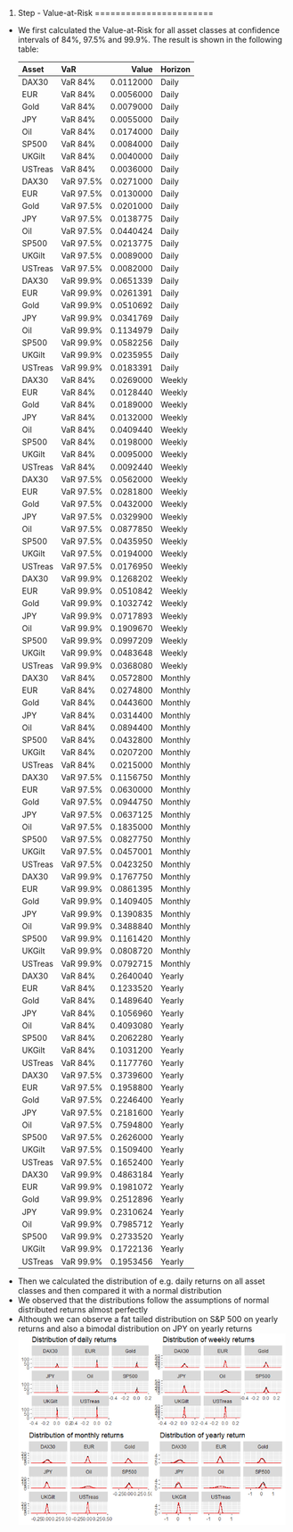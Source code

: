 1. Step - Value-at-Risk
=======================

-   We first calculated the Value-at-Risk for all asset classes at
    confidence intervals of 84%, 97.5% and 99.9%. The result is shown in
    the following table:
    <table class="table" style="margin-left: auto; margin-right: auto;">
    <thead>
    <tr>
    <th style="text-align:left;">
    Asset
    </th>
    <th style="text-align:left;">
    VaR
    </th>
    <th style="text-align:right;">
    Value
    </th>
    <th style="text-align:left;">
    Horizon
    </th>
    </tr>
    </thead>
    <tbody>
    <tr>
    <td style="text-align:left;">
    DAX30
    </td>
    <td style="text-align:left;">
    VaR 84%
    </td>
    <td style="text-align:right;">
    0.0112000
    </td>
    <td style="text-align:left;">
    Daily
    </td>
    </tr>
    <tr>
    <td style="text-align:left;">
    EUR
    </td>
    <td style="text-align:left;">
    VaR 84%
    </td>
    <td style="text-align:right;">
    0.0056000
    </td>
    <td style="text-align:left;">
    Daily
    </td>
    </tr>
    <tr>
    <td style="text-align:left;">
    Gold
    </td>
    <td style="text-align:left;">
    VaR 84%
    </td>
    <td style="text-align:right;">
    0.0079000
    </td>
    <td style="text-align:left;">
    Daily
    </td>
    </tr>
    <tr>
    <td style="text-align:left;">
    JPY
    </td>
    <td style="text-align:left;">
    VaR 84%
    </td>
    <td style="text-align:right;">
    0.0055000
    </td>
    <td style="text-align:left;">
    Daily
    </td>
    </tr>
    <tr>
    <td style="text-align:left;">
    Oil
    </td>
    <td style="text-align:left;">
    VaR 84%
    </td>
    <td style="text-align:right;">
    0.0174000
    </td>
    <td style="text-align:left;">
    Daily
    </td>
    </tr>
    <tr>
    <td style="text-align:left;">
    SP500
    </td>
    <td style="text-align:left;">
    VaR 84%
    </td>
    <td style="text-align:right;">
    0.0084000
    </td>
    <td style="text-align:left;">
    Daily
    </td>
    </tr>
    <tr>
    <td style="text-align:left;">
    UKGilt
    </td>
    <td style="text-align:left;">
    VaR 84%
    </td>
    <td style="text-align:right;">
    0.0040000
    </td>
    <td style="text-align:left;">
    Daily
    </td>
    </tr>
    <tr>
    <td style="text-align:left;">
    USTreas
    </td>
    <td style="text-align:left;">
    VaR 84%
    </td>
    <td style="text-align:right;">
    0.0036000
    </td>
    <td style="text-align:left;">
    Daily
    </td>
    </tr>
    <tr>
    <td style="text-align:left;">
    DAX30
    </td>
    <td style="text-align:left;">
    VaR 97.5%
    </td>
    <td style="text-align:right;">
    0.0271000
    </td>
    <td style="text-align:left;">
    Daily
    </td>
    </tr>
    <tr>
    <td style="text-align:left;">
    EUR
    </td>
    <td style="text-align:left;">
    VaR 97.5%
    </td>
    <td style="text-align:right;">
    0.0130000
    </td>
    <td style="text-align:left;">
    Daily
    </td>
    </tr>
    <tr>
    <td style="text-align:left;">
    Gold
    </td>
    <td style="text-align:left;">
    VaR 97.5%
    </td>
    <td style="text-align:right;">
    0.0201000
    </td>
    <td style="text-align:left;">
    Daily
    </td>
    </tr>
    <tr>
    <td style="text-align:left;">
    JPY
    </td>
    <td style="text-align:left;">
    VaR 97.5%
    </td>
    <td style="text-align:right;">
    0.0138775
    </td>
    <td style="text-align:left;">
    Daily
    </td>
    </tr>
    <tr>
    <td style="text-align:left;">
    Oil
    </td>
    <td style="text-align:left;">
    VaR 97.5%
    </td>
    <td style="text-align:right;">
    0.0440424
    </td>
    <td style="text-align:left;">
    Daily
    </td>
    </tr>
    <tr>
    <td style="text-align:left;">
    SP500
    </td>
    <td style="text-align:left;">
    VaR 97.5%
    </td>
    <td style="text-align:right;">
    0.0213775
    </td>
    <td style="text-align:left;">
    Daily
    </td>
    </tr>
    <tr>
    <td style="text-align:left;">
    UKGilt
    </td>
    <td style="text-align:left;">
    VaR 97.5%
    </td>
    <td style="text-align:right;">
    0.0089000
    </td>
    <td style="text-align:left;">
    Daily
    </td>
    </tr>
    <tr>
    <td style="text-align:left;">
    USTreas
    </td>
    <td style="text-align:left;">
    VaR 97.5%
    </td>
    <td style="text-align:right;">
    0.0082000
    </td>
    <td style="text-align:left;">
    Daily
    </td>
    </tr>
    <tr>
    <td style="text-align:left;">
    DAX30
    </td>
    <td style="text-align:left;">
    VaR 99.9%
    </td>
    <td style="text-align:right;">
    0.0651339
    </td>
    <td style="text-align:left;">
    Daily
    </td>
    </tr>
    <tr>
    <td style="text-align:left;">
    EUR
    </td>
    <td style="text-align:left;">
    VaR 99.9%
    </td>
    <td style="text-align:right;">
    0.0261391
    </td>
    <td style="text-align:left;">
    Daily
    </td>
    </tr>
    <tr>
    <td style="text-align:left;">
    Gold
    </td>
    <td style="text-align:left;">
    VaR 99.9%
    </td>
    <td style="text-align:right;">
    0.0510692
    </td>
    <td style="text-align:left;">
    Daily
    </td>
    </tr>
    <tr>
    <td style="text-align:left;">
    JPY
    </td>
    <td style="text-align:left;">
    VaR 99.9%
    </td>
    <td style="text-align:right;">
    0.0341769
    </td>
    <td style="text-align:left;">
    Daily
    </td>
    </tr>
    <tr>
    <td style="text-align:left;">
    Oil
    </td>
    <td style="text-align:left;">
    VaR 99.9%
    </td>
    <td style="text-align:right;">
    0.1134979
    </td>
    <td style="text-align:left;">
    Daily
    </td>
    </tr>
    <tr>
    <td style="text-align:left;">
    SP500
    </td>
    <td style="text-align:left;">
    VaR 99.9%
    </td>
    <td style="text-align:right;">
    0.0582256
    </td>
    <td style="text-align:left;">
    Daily
    </td>
    </tr>
    <tr>
    <td style="text-align:left;">
    UKGilt
    </td>
    <td style="text-align:left;">
    VaR 99.9%
    </td>
    <td style="text-align:right;">
    0.0235955
    </td>
    <td style="text-align:left;">
    Daily
    </td>
    </tr>
    <tr>
    <td style="text-align:left;">
    USTreas
    </td>
    <td style="text-align:left;">
    VaR 99.9%
    </td>
    <td style="text-align:right;">
    0.0183391
    </td>
    <td style="text-align:left;">
    Daily
    </td>
    </tr>
    <tr>
    <td style="text-align:left;">
    DAX30
    </td>
    <td style="text-align:left;">
    VaR 84%
    </td>
    <td style="text-align:right;">
    0.0269000
    </td>
    <td style="text-align:left;">
    Weekly
    </td>
    </tr>
    <tr>
    <td style="text-align:left;">
    EUR
    </td>
    <td style="text-align:left;">
    VaR 84%
    </td>
    <td style="text-align:right;">
    0.0128440
    </td>
    <td style="text-align:left;">
    Weekly
    </td>
    </tr>
    <tr>
    <td style="text-align:left;">
    Gold
    </td>
    <td style="text-align:left;">
    VaR 84%
    </td>
    <td style="text-align:right;">
    0.0189000
    </td>
    <td style="text-align:left;">
    Weekly
    </td>
    </tr>
    <tr>
    <td style="text-align:left;">
    JPY
    </td>
    <td style="text-align:left;">
    VaR 84%
    </td>
    <td style="text-align:right;">
    0.0132000
    </td>
    <td style="text-align:left;">
    Weekly
    </td>
    </tr>
    <tr>
    <td style="text-align:left;">
    Oil
    </td>
    <td style="text-align:left;">
    VaR 84%
    </td>
    <td style="text-align:right;">
    0.0409440
    </td>
    <td style="text-align:left;">
    Weekly
    </td>
    </tr>
    <tr>
    <td style="text-align:left;">
    SP500
    </td>
    <td style="text-align:left;">
    VaR 84%
    </td>
    <td style="text-align:right;">
    0.0198000
    </td>
    <td style="text-align:left;">
    Weekly
    </td>
    </tr>
    <tr>
    <td style="text-align:left;">
    UKGilt
    </td>
    <td style="text-align:left;">
    VaR 84%
    </td>
    <td style="text-align:right;">
    0.0095000
    </td>
    <td style="text-align:left;">
    Weekly
    </td>
    </tr>
    <tr>
    <td style="text-align:left;">
    USTreas
    </td>
    <td style="text-align:left;">
    VaR 84%
    </td>
    <td style="text-align:right;">
    0.0092440
    </td>
    <td style="text-align:left;">
    Weekly
    </td>
    </tr>
    <tr>
    <td style="text-align:left;">
    DAX30
    </td>
    <td style="text-align:left;">
    VaR 97.5%
    </td>
    <td style="text-align:right;">
    0.0562000
    </td>
    <td style="text-align:left;">
    Weekly
    </td>
    </tr>
    <tr>
    <td style="text-align:left;">
    EUR
    </td>
    <td style="text-align:left;">
    VaR 97.5%
    </td>
    <td style="text-align:right;">
    0.0281800
    </td>
    <td style="text-align:left;">
    Weekly
    </td>
    </tr>
    <tr>
    <td style="text-align:left;">
    Gold
    </td>
    <td style="text-align:left;">
    VaR 97.5%
    </td>
    <td style="text-align:right;">
    0.0432000
    </td>
    <td style="text-align:left;">
    Weekly
    </td>
    </tr>
    <tr>
    <td style="text-align:left;">
    JPY
    </td>
    <td style="text-align:left;">
    VaR 97.5%
    </td>
    <td style="text-align:right;">
    0.0329900
    </td>
    <td style="text-align:left;">
    Weekly
    </td>
    </tr>
    <tr>
    <td style="text-align:left;">
    Oil
    </td>
    <td style="text-align:left;">
    VaR 97.5%
    </td>
    <td style="text-align:right;">
    0.0877850
    </td>
    <td style="text-align:left;">
    Weekly
    </td>
    </tr>
    <tr>
    <td style="text-align:left;">
    SP500
    </td>
    <td style="text-align:left;">
    VaR 97.5%
    </td>
    <td style="text-align:right;">
    0.0435950
    </td>
    <td style="text-align:left;">
    Weekly
    </td>
    </tr>
    <tr>
    <td style="text-align:left;">
    UKGilt
    </td>
    <td style="text-align:left;">
    VaR 97.5%
    </td>
    <td style="text-align:right;">
    0.0194000
    </td>
    <td style="text-align:left;">
    Weekly
    </td>
    </tr>
    <tr>
    <td style="text-align:left;">
    USTreas
    </td>
    <td style="text-align:left;">
    VaR 97.5%
    </td>
    <td style="text-align:right;">
    0.0176950
    </td>
    <td style="text-align:left;">
    Weekly
    </td>
    </tr>
    <tr>
    <td style="text-align:left;">
    DAX30
    </td>
    <td style="text-align:left;">
    VaR 99.9%
    </td>
    <td style="text-align:right;">
    0.1268202
    </td>
    <td style="text-align:left;">
    Weekly
    </td>
    </tr>
    <tr>
    <td style="text-align:left;">
    EUR
    </td>
    <td style="text-align:left;">
    VaR 99.9%
    </td>
    <td style="text-align:right;">
    0.0510842
    </td>
    <td style="text-align:left;">
    Weekly
    </td>
    </tr>
    <tr>
    <td style="text-align:left;">
    Gold
    </td>
    <td style="text-align:left;">
    VaR 99.9%
    </td>
    <td style="text-align:right;">
    0.1032742
    </td>
    <td style="text-align:left;">
    Weekly
    </td>
    </tr>
    <tr>
    <td style="text-align:left;">
    JPY
    </td>
    <td style="text-align:left;">
    VaR 99.9%
    </td>
    <td style="text-align:right;">
    0.0717893
    </td>
    <td style="text-align:left;">
    Weekly
    </td>
    </tr>
    <tr>
    <td style="text-align:left;">
    Oil
    </td>
    <td style="text-align:left;">
    VaR 99.9%
    </td>
    <td style="text-align:right;">
    0.1909670
    </td>
    <td style="text-align:left;">
    Weekly
    </td>
    </tr>
    <tr>
    <td style="text-align:left;">
    SP500
    </td>
    <td style="text-align:left;">
    VaR 99.9%
    </td>
    <td style="text-align:right;">
    0.0997209
    </td>
    <td style="text-align:left;">
    Weekly
    </td>
    </tr>
    <tr>
    <td style="text-align:left;">
    UKGilt
    </td>
    <td style="text-align:left;">
    VaR 99.9%
    </td>
    <td style="text-align:right;">
    0.0483648
    </td>
    <td style="text-align:left;">
    Weekly
    </td>
    </tr>
    <tr>
    <td style="text-align:left;">
    USTreas
    </td>
    <td style="text-align:left;">
    VaR 99.9%
    </td>
    <td style="text-align:right;">
    0.0368080
    </td>
    <td style="text-align:left;">
    Weekly
    </td>
    </tr>
    <tr>
    <td style="text-align:left;">
    DAX30
    </td>
    <td style="text-align:left;">
    VaR 84%
    </td>
    <td style="text-align:right;">
    0.0572800
    </td>
    <td style="text-align:left;">
    Monthly
    </td>
    </tr>
    <tr>
    <td style="text-align:left;">
    EUR
    </td>
    <td style="text-align:left;">
    VaR 84%
    </td>
    <td style="text-align:right;">
    0.0274800
    </td>
    <td style="text-align:left;">
    Monthly
    </td>
    </tr>
    <tr>
    <td style="text-align:left;">
    Gold
    </td>
    <td style="text-align:left;">
    VaR 84%
    </td>
    <td style="text-align:right;">
    0.0443600
    </td>
    <td style="text-align:left;">
    Monthly
    </td>
    </tr>
    <tr>
    <td style="text-align:left;">
    JPY
    </td>
    <td style="text-align:left;">
    VaR 84%
    </td>
    <td style="text-align:right;">
    0.0314400
    </td>
    <td style="text-align:left;">
    Monthly
    </td>
    </tr>
    <tr>
    <td style="text-align:left;">
    Oil
    </td>
    <td style="text-align:left;">
    VaR 84%
    </td>
    <td style="text-align:right;">
    0.0894400
    </td>
    <td style="text-align:left;">
    Monthly
    </td>
    </tr>
    <tr>
    <td style="text-align:left;">
    SP500
    </td>
    <td style="text-align:left;">
    VaR 84%
    </td>
    <td style="text-align:right;">
    0.0432800
    </td>
    <td style="text-align:left;">
    Monthly
    </td>
    </tr>
    <tr>
    <td style="text-align:left;">
    UKGilt
    </td>
    <td style="text-align:left;">
    VaR 84%
    </td>
    <td style="text-align:right;">
    0.0207200
    </td>
    <td style="text-align:left;">
    Monthly
    </td>
    </tr>
    <tr>
    <td style="text-align:left;">
    USTreas
    </td>
    <td style="text-align:left;">
    VaR 84%
    </td>
    <td style="text-align:right;">
    0.0215000
    </td>
    <td style="text-align:left;">
    Monthly
    </td>
    </tr>
    <tr>
    <td style="text-align:left;">
    DAX30
    </td>
    <td style="text-align:left;">
    VaR 97.5%
    </td>
    <td style="text-align:right;">
    0.1156750
    </td>
    <td style="text-align:left;">
    Monthly
    </td>
    </tr>
    <tr>
    <td style="text-align:left;">
    EUR
    </td>
    <td style="text-align:left;">
    VaR 97.5%
    </td>
    <td style="text-align:right;">
    0.0630000
    </td>
    <td style="text-align:left;">
    Monthly
    </td>
    </tr>
    <tr>
    <td style="text-align:left;">
    Gold
    </td>
    <td style="text-align:left;">
    VaR 97.5%
    </td>
    <td style="text-align:right;">
    0.0944750
    </td>
    <td style="text-align:left;">
    Monthly
    </td>
    </tr>
    <tr>
    <td style="text-align:left;">
    JPY
    </td>
    <td style="text-align:left;">
    VaR 97.5%
    </td>
    <td style="text-align:right;">
    0.0637125
    </td>
    <td style="text-align:left;">
    Monthly
    </td>
    </tr>
    <tr>
    <td style="text-align:left;">
    Oil
    </td>
    <td style="text-align:left;">
    VaR 97.5%
    </td>
    <td style="text-align:right;">
    0.1835000
    </td>
    <td style="text-align:left;">
    Monthly
    </td>
    </tr>
    <tr>
    <td style="text-align:left;">
    SP500
    </td>
    <td style="text-align:left;">
    VaR 97.5%
    </td>
    <td style="text-align:right;">
    0.0827750
    </td>
    <td style="text-align:left;">
    Monthly
    </td>
    </tr>
    <tr>
    <td style="text-align:left;">
    UKGilt
    </td>
    <td style="text-align:left;">
    VaR 97.5%
    </td>
    <td style="text-align:right;">
    0.0457001
    </td>
    <td style="text-align:left;">
    Monthly
    </td>
    </tr>
    <tr>
    <td style="text-align:left;">
    USTreas
    </td>
    <td style="text-align:left;">
    VaR 97.5%
    </td>
    <td style="text-align:right;">
    0.0423250
    </td>
    <td style="text-align:left;">
    Monthly
    </td>
    </tr>
    <tr>
    <td style="text-align:left;">
    DAX30
    </td>
    <td style="text-align:left;">
    VaR 99.9%
    </td>
    <td style="text-align:right;">
    0.1767750
    </td>
    <td style="text-align:left;">
    Monthly
    </td>
    </tr>
    <tr>
    <td style="text-align:left;">
    EUR
    </td>
    <td style="text-align:left;">
    VaR 99.9%
    </td>
    <td style="text-align:right;">
    0.0861395
    </td>
    <td style="text-align:left;">
    Monthly
    </td>
    </tr>
    <tr>
    <td style="text-align:left;">
    Gold
    </td>
    <td style="text-align:left;">
    VaR 99.9%
    </td>
    <td style="text-align:right;">
    0.1409405
    </td>
    <td style="text-align:left;">
    Monthly
    </td>
    </tr>
    <tr>
    <td style="text-align:left;">
    JPY
    </td>
    <td style="text-align:left;">
    VaR 99.9%
    </td>
    <td style="text-align:right;">
    0.1390835
    </td>
    <td style="text-align:left;">
    Monthly
    </td>
    </tr>
    <tr>
    <td style="text-align:left;">
    Oil
    </td>
    <td style="text-align:left;">
    VaR 99.9%
    </td>
    <td style="text-align:right;">
    0.3488840
    </td>
    <td style="text-align:left;">
    Monthly
    </td>
    </tr>
    <tr>
    <td style="text-align:left;">
    SP500
    </td>
    <td style="text-align:left;">
    VaR 99.9%
    </td>
    <td style="text-align:right;">
    0.1161420
    </td>
    <td style="text-align:left;">
    Monthly
    </td>
    </tr>
    <tr>
    <td style="text-align:left;">
    UKGilt
    </td>
    <td style="text-align:left;">
    VaR 99.9%
    </td>
    <td style="text-align:right;">
    0.0808720
    </td>
    <td style="text-align:left;">
    Monthly
    </td>
    </tr>
    <tr>
    <td style="text-align:left;">
    USTreas
    </td>
    <td style="text-align:left;">
    VaR 99.9%
    </td>
    <td style="text-align:right;">
    0.0792715
    </td>
    <td style="text-align:left;">
    Monthly
    </td>
    </tr>
    <tr>
    <td style="text-align:left;">
    DAX30
    </td>
    <td style="text-align:left;">
    VaR 84%
    </td>
    <td style="text-align:right;">
    0.2640040
    </td>
    <td style="text-align:left;">
    Yearly
    </td>
    </tr>
    <tr>
    <td style="text-align:left;">
    EUR
    </td>
    <td style="text-align:left;">
    VaR 84%
    </td>
    <td style="text-align:right;">
    0.1233520
    </td>
    <td style="text-align:left;">
    Yearly
    </td>
    </tr>
    <tr>
    <td style="text-align:left;">
    Gold
    </td>
    <td style="text-align:left;">
    VaR 84%
    </td>
    <td style="text-align:right;">
    0.1489640
    </td>
    <td style="text-align:left;">
    Yearly
    </td>
    </tr>
    <tr>
    <td style="text-align:left;">
    JPY
    </td>
    <td style="text-align:left;">
    VaR 84%
    </td>
    <td style="text-align:right;">
    0.1056960
    </td>
    <td style="text-align:left;">
    Yearly
    </td>
    </tr>
    <tr>
    <td style="text-align:left;">
    Oil
    </td>
    <td style="text-align:left;">
    VaR 84%
    </td>
    <td style="text-align:right;">
    0.4093080
    </td>
    <td style="text-align:left;">
    Yearly
    </td>
    </tr>
    <tr>
    <td style="text-align:left;">
    SP500
    </td>
    <td style="text-align:left;">
    VaR 84%
    </td>
    <td style="text-align:right;">
    0.2062280
    </td>
    <td style="text-align:left;">
    Yearly
    </td>
    </tr>
    <tr>
    <td style="text-align:left;">
    UKGilt
    </td>
    <td style="text-align:left;">
    VaR 84%
    </td>
    <td style="text-align:right;">
    0.1031200
    </td>
    <td style="text-align:left;">
    Yearly
    </td>
    </tr>
    <tr>
    <td style="text-align:left;">
    USTreas
    </td>
    <td style="text-align:left;">
    VaR 84%
    </td>
    <td style="text-align:right;">
    0.1177760
    </td>
    <td style="text-align:left;">
    Yearly
    </td>
    </tr>
    <tr>
    <td style="text-align:left;">
    DAX30
    </td>
    <td style="text-align:left;">
    VaR 97.5%
    </td>
    <td style="text-align:right;">
    0.3739600
    </td>
    <td style="text-align:left;">
    Yearly
    </td>
    </tr>
    <tr>
    <td style="text-align:left;">
    EUR
    </td>
    <td style="text-align:left;">
    VaR 97.5%
    </td>
    <td style="text-align:right;">
    0.1958800
    </td>
    <td style="text-align:left;">
    Yearly
    </td>
    </tr>
    <tr>
    <td style="text-align:left;">
    Gold
    </td>
    <td style="text-align:left;">
    VaR 97.5%
    </td>
    <td style="text-align:right;">
    0.2246400
    </td>
    <td style="text-align:left;">
    Yearly
    </td>
    </tr>
    <tr>
    <td style="text-align:left;">
    JPY
    </td>
    <td style="text-align:left;">
    VaR 97.5%
    </td>
    <td style="text-align:right;">
    0.2181600
    </td>
    <td style="text-align:left;">
    Yearly
    </td>
    </tr>
    <tr>
    <td style="text-align:left;">
    Oil
    </td>
    <td style="text-align:left;">
    VaR 97.5%
    </td>
    <td style="text-align:right;">
    0.7594800
    </td>
    <td style="text-align:left;">
    Yearly
    </td>
    </tr>
    <tr>
    <td style="text-align:left;">
    SP500
    </td>
    <td style="text-align:left;">
    VaR 97.5%
    </td>
    <td style="text-align:right;">
    0.2626000
    </td>
    <td style="text-align:left;">
    Yearly
    </td>
    </tr>
    <tr>
    <td style="text-align:left;">
    UKGilt
    </td>
    <td style="text-align:left;">
    VaR 97.5%
    </td>
    <td style="text-align:right;">
    0.1509400
    </td>
    <td style="text-align:left;">
    Yearly
    </td>
    </tr>
    <tr>
    <td style="text-align:left;">
    USTreas
    </td>
    <td style="text-align:left;">
    VaR 97.5%
    </td>
    <td style="text-align:right;">
    0.1652400
    </td>
    <td style="text-align:left;">
    Yearly
    </td>
    </tr>
    <tr>
    <td style="text-align:left;">
    DAX30
    </td>
    <td style="text-align:left;">
    VaR 99.9%
    </td>
    <td style="text-align:right;">
    0.4863184
    </td>
    <td style="text-align:left;">
    Yearly
    </td>
    </tr>
    <tr>
    <td style="text-align:left;">
    EUR
    </td>
    <td style="text-align:left;">
    VaR 99.9%
    </td>
    <td style="text-align:right;">
    0.1981072
    </td>
    <td style="text-align:left;">
    Yearly
    </td>
    </tr>
    <tr>
    <td style="text-align:left;">
    Gold
    </td>
    <td style="text-align:left;">
    VaR 99.9%
    </td>
    <td style="text-align:right;">
    0.2512896
    </td>
    <td style="text-align:left;">
    Yearly
    </td>
    </tr>
    <tr>
    <td style="text-align:left;">
    JPY
    </td>
    <td style="text-align:left;">
    VaR 99.9%
    </td>
    <td style="text-align:right;">
    0.2310624
    </td>
    <td style="text-align:left;">
    Yearly
    </td>
    </tr>
    <tr>
    <td style="text-align:left;">
    Oil
    </td>
    <td style="text-align:left;">
    VaR 99.9%
    </td>
    <td style="text-align:right;">
    0.7985712
    </td>
    <td style="text-align:left;">
    Yearly
    </td>
    </tr>
    <tr>
    <td style="text-align:left;">
    SP500
    </td>
    <td style="text-align:left;">
    VaR 99.9%
    </td>
    <td style="text-align:right;">
    0.2733520
    </td>
    <td style="text-align:left;">
    Yearly
    </td>
    </tr>
    <tr>
    <td style="text-align:left;">
    UKGilt
    </td>
    <td style="text-align:left;">
    VaR 99.9%
    </td>
    <td style="text-align:right;">
    0.1722136
    </td>
    <td style="text-align:left;">
    Yearly
    </td>
    </tr>
    <tr>
    <td style="text-align:left;">
    USTreas
    </td>
    <td style="text-align:left;">
    VaR 99.9%
    </td>
    <td style="text-align:right;">
    0.1953456
    </td>
    <td style="text-align:left;">
    Yearly
    </td>
    </tr>
    </tbody>
    </table>
-   Then we calculated the distribution of e.g. daily returns on all
    asset classes and then compared it with a normal distribution
-   We observed that the distributions follow the assumptions of normal
    distributed returns almost perfectly
-   Although we can observe a fat tailed distribution on S&P 500 on
    yearly returns and also a bimodal distribution on JPY on yearly
    returns
    ![](notes_on_project_files/figure-markdown_strict/unnamed-chunk-2-1.png)
